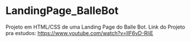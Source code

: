 # LandingPage_BalleBot
Projeto em HTML/CSS de uma Landing Page do Balle Bot.
Link do Projeto pra estudos: https://www.youtube.com/watch?v=llF6vD-RljE
